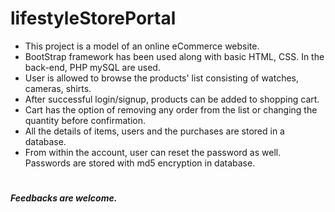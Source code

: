 # lifestyleStorePortal
* This project is a model of an online eCommerce website.
* BootStrap framework has been used along with basic HTML, CSS. In the back-end, PHP mySQL are used.
* User is allowed to browse the products' list consisting of watches, cameras, shirts.
* After successful login/signup, products can be added to shopping cart.
* Cart has the option of removing any order from the list or changing the quantity before confirmation.
* All the details of items, users and the purchases are stored in a database.
* From within the account, user can reset the password as well. Passwords are stored with md5 encryption in database.
#
***Feedbacks are welcome.***
